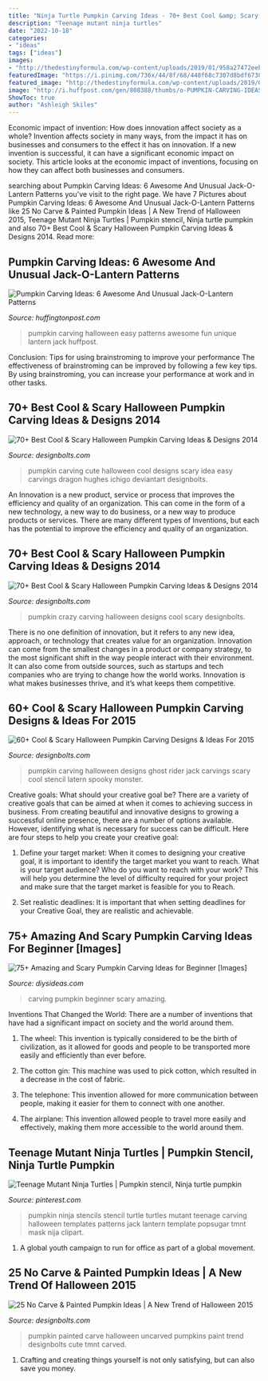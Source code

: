 ```yaml
---
title: "Ninja Turtle Pumpkin Carving Ideas - 70+ Best Cool &amp; Scary Halloween Pumpkin Carving Ideas &amp; Designs 2014"
description: "Teenage mutant ninja turtles"
date: "2022-10-18"
categories:
- "ideas"
tags: ["ideas"]
images:
- "http://thedestinyformula.com/wp-content/uploads/2019/01/958a27472eebd0ef8d25bde6d761a48c.jpg"
featuredImage: "https://i.pinimg.com/736x/44/8f/68/448f68c7307d8bdf673088542ef05801.jpg"
featured_image: "http://thedestinyformula.com/wp-content/uploads/2019/01/958a27472eebd0ef8d25bde6d761a48c.jpg"
image: "http://i.huffpost.com/gen/808388/thumbs/o-PUMPKIN-CARVING-IDEAS-facebook.jpg"
ShowToc: true
author: "Ashleigh Skiles"
---
```



Economic impact of invention: How does innovation affect society as a whole?
Invention affects society in many ways, from the impact it has on businesses and consumers to the effect it has on innovation. If a new invention is successful, it can have a significant economic impact on society. This article looks at the economic impact of inventions, focusing on how they can affect both businesses and consumers.

	

		
searching about Pumpkin Carving Ideas: 6 Awesome And Unusual Jack-O-Lantern Patterns you've visit to the right page. We have 7 Pictures about Pumpkin Carving Ideas: 6 Awesome And Unusual Jack-O-Lantern Patterns like 25 No Carve &amp; Painted Pumpkin Ideas | A New Trend of Halloween 2015, Teenage Mutant Ninja Turtles | Pumpkin stencil, Ninja turtle pumpkin and also 70+ Best Cool &amp; Scary Halloween Pumpkin Carving Ideas &amp; Designs 2014. Read more:
		
    
## Pumpkin Carving Ideas: 6 Awesome And Unusual Jack-O-Lantern Patterns

<img loading=lazy src="http://i.huffpost.com/gen/808388/thumbs/o-PUMPKIN-CARVING-IDEAS-facebook.jpg" onerror="this.onerror=null;this.src='https://tse2.mm.bing.net/th?id=OIP.KQSgKT9hYtIoNJf9cQFG0AHaEW&amp;pid=15.1';" alt="Pumpkin Carving Ideas: 6 Awesome And Unusual Jack-O-Lantern Patterns">

_Source: huffingtonpost.com_

>pumpkin carving halloween easy patterns awesome fun unique lantern jack huffpost. 

	

Conclusion: Tips for using brainstroming to improve your performance
The effectiveness of brainstroming can be improved by following a few key tips. By using brainstroming, you can increase your performance at work and in other tasks.

    
## 70+ Best Cool &amp; Scary Halloween Pumpkin Carving Ideas &amp; Designs 2014

<img loading=lazy src="https://www.designbolts.com/wp-content/uploads/2014/10/hughes_Cute_pumpkin_carving_Idea.jpg" onerror="this.onerror=null;this.src='https://tse1.mm.bing.net/th?id=OIP.cTGChfrXAIz6sNQ1m3xTaAHaGn&amp;pid=15.1';" alt="70+ Best Cool &amp; Scary Halloween Pumpkin Carving Ideas &amp; Designs 2014">

_Source: designbolts.com_

>pumpkin carving cute halloween cool designs scary idea easy carvings dragon hughes ichigo deviantart designbolts. 

	

An Innovation is a new product, service or process that improves the efficiency and quality of an organization. This can come in the form of a new technology, a new way to do business, or a new way to produce products or services. There are many different types of Inventions, but each has the potential to improve the efficiency and quality of an organization.

    
## 70+ Best Cool &amp; Scary Halloween Pumpkin Carving Ideas &amp; Designs 2014

<img loading=lazy src="https://www.designbolts.com/wp-content/uploads/2014/10/crazy_pumpkin_Design.jpg" onerror="this.onerror=null;this.src='https://tse2.mm.bing.net/th?id=OIP.fhME4lOUZHj8nX0ulDIWDwHaGL&amp;pid=15.1';" alt="70+ Best Cool &amp; Scary Halloween Pumpkin Carving Ideas &amp; Designs 2014">

_Source: designbolts.com_

>pumpkin crazy carving halloween designs cool scary designbolts. 

	

There is no one definition of innovation, but it refers to any new idea, approach, or technology that creates value for an organization. Innovation can come from the smallest changes in a product or company strategy, to the most significant shift in the way people interact with their environment. It can also come from outside sources, such as startups and tech companies who are trying to change how the world works. Innovation is what makes businesses thrive, and it’s what keeps them competitive.

    
## 60+ Cool &amp; Scary Halloween Pumpkin Carving Designs &amp; Ideas For 2015

<img loading=lazy src="http://www.designbolts.com/wp-content/uploads/2015/09/Ghost-Rider-Pumpkin-Carving-Designs.jpg" onerror="this.onerror=null;this.src='https://tse4.mm.bing.net/th?id=OIP.-uWshFnYwus3YFfWl_A-IwHaI_&amp;pid=15.1';" alt="60+ Cool &amp; Scary Halloween Pumpkin Carving Designs &amp; Ideas For 2015">

_Source: designbolts.com_

>pumpkin carving halloween designs ghost rider jack carvings scary cool stencil latern spooky monster. 

	

Creative goals: What should your creative goal be?
There are a variety of creative goals that can be aimed at when it comes to achieving success in business. From creating beautiful and innovative designs to growing a successful online presence, there are a number of options available. However, identifying what is necessary for success can be difficult. Here are four steps to help you create your creative goal:
1. Define your target market: When it comes to designing your creative goal, it is important to identify the target market you want to reach. What is your target audience? Who do you want to reach with your work? This will help you determine the level of difficulty required for your project and make sure that the target market is feasible for you to Reach.

2. Set realistic deadlines: It is important that when setting deadlines for your Creative Goal, they are realistic and achievable.

    
## 75+ Amazing And Scary Pumpkin Carving Ideas For Beginner [Images]

<img loading=lazy src="http://thedestinyformula.com/wp-content/uploads/2019/01/958a27472eebd0ef8d25bde6d761a48c.jpg" onerror="this.onerror=null;this.src='https://tse2.mm.bing.net/th?id=OIP.ExBBgCGhSHYPVCwCoLF03wHaJ4&amp;pid=15.1';" alt="75+ Amazing and Scary Pumpkin Carving Ideas for Beginner [Images]">

_Source: diysideas.com_

>carving pumpkin beginner scary amazing. 

	

Inventions That Changed the World: There are a number of inventions that have had a significant impact on society and the world around them.
1. The wheel: This invention is typically considered to be the birth of civilization, as it allowed for goods and people to be transported more easily and efficiently than ever before.
2. The cotton gin: This machine was used to pick cotton, which resulted in a decrease in the cost of fabric.

3. The telephone: This invention allowed for more communication between people, making it easier for them to connect with one another.

4. The airplane: This invention allowed people to travel more easily and effectively, making them more accessible to the world around them.

    
## Teenage Mutant Ninja Turtles | Pumpkin Stencil, Ninja Turtle Pumpkin

<img loading=lazy src="https://i.pinimg.com/736x/44/8f/68/448f68c7307d8bdf673088542ef05801.jpg" onerror="this.onerror=null;this.src='https://tse1.mm.bing.net/th?id=OIP.GIlOxpw07lqPSmGi23klFwHaFx&amp;pid=15.1';" alt="Teenage Mutant Ninja Turtles | Pumpkin stencil, Ninja turtle pumpkin">

_Source: pinterest.com_

>pumpkin ninja stencils stencil turtle turtles mutant teenage carving halloween templates patterns jack lantern template popsugar tmnt mask nija clipart. 

	

1. A global youth campaign to run for office as part of a global movement. 

    
## 25 No Carve &amp; Painted Pumpkin Ideas | A New Trend Of Halloween 2015

<img loading=lazy src="http://www.designbolts.com/wp-content/uploads/2015/10/uncarved-TMNT-Pumpkin-2015.jpg" onerror="this.onerror=null;this.src='https://tse1.mm.bing.net/th?id=OIP.b-hv4oUq_WAUVhsHySAQsgHaHa&amp;pid=15.1';" alt="25 No Carve &amp; Painted Pumpkin Ideas | A New Trend of Halloween 2015">

_Source: designbolts.com_

>pumpkin painted carve halloween uncarved pumpkins paint trend designbolts cute tmnt carved. 

	

1. Crafting and creating things yourself is not only satisfying, but can also save you money.

